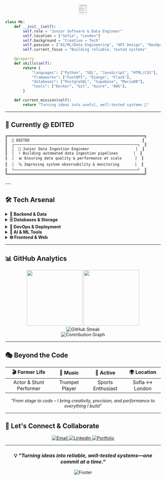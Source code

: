 <div align="center" style="font-size:1px; line-height:6px;"">
<pre>
██╗  ██╗██████╗ ██╗███████╗████████╗ ██████╗
██║  ██║██╔══██╗██║██╔════╝╚══██╔══╝██╔═══██╗
███████║██████╔╝██║███████╗   ██║   ██║   ██║
██╔══██║██╔══██╗██║╚════██║   ██║   ██║   ██║
██║  ██║██║  ██║██║███████║   ██║   ╚██████╔╝ 
╚═╝  ╚═╝╚═╝  ╚═╝╚═╝╚══════╝   ╚═╝    ╚═════╝
</pre>
</div>

```python
class Me:
    def __init__(self):
        self.role = "Junior Software & Data Engineer"
        self.location = ["Sofia", "London"]
        self.background = "Creative → Tech"
        self.passion = ["AI/ML/Data Engineering", "API Design", "DevOps"]
        self.current_focus = "Building reliable, tested systems"
        
    @property
    def skills(self):
        return {
            "languages": ["Python", "SQL", "JavaScript", "HTML/CSS"],
            "frameworks": ["FastAPI", "Django", "Flask"],
            "databases": ["PostgreSQL", "Supabase", "MariaDB"],
            "tools": ["Docker", "Git", "Azure", "AWS"],
        }
        
    def current_mission(self):
        return "Turning ideas into useful, well-tested systems 🎯"
```

---

## 💼 Currently @ EDITED

<div align="left">
  
  ```ascii
  ╔══════════════════════════════════════════════════════════════╗
  ║  🏢 EDITED                                                   ║
  ║  ┌────────────────────────────────────────────────────────┐  ║
  ║  │  🚀 Junior Data Ingestion Engineer                     │  ║
  ║  │  ⚡ Building automated data ingestion pipelines       │  ║
  ║  │  📊 Ensuring data quality & performance at scale      │  ║
  ║  │  🔍 Improving system observability & monitoring       │  ║
  ║  └────────────────────────────────────────────────────────┘  ║
  ╚══════════════════════════════════════════════════════════════╝
  ```
  
</div>
---

## 🛠️ Tech Arsenal

<details>
<summary><b>🐍 Backend & Data</b></summary>
<br>

![Python](https://img.shields.io/badge/Python-3776AB?style=for-the-badge&logo=python&logoColor=white)
![FastAPI](https://img.shields.io/badge/FastAPI-009688?style=for-the-badge&logo=fastapi&logoColor=white)
![SQLModel](https://img.shields.io/badge/SQLModel-FF6B6B?style=for-the-badge&logo=python&logoColor=white)
![Pydantic](https://img.shields.io/badge/Pydantic-E92063?style=for-the-badge&logo=python&logoColor=white)
![Pandas](https://img.shields.io/badge/Pandas-150458?style=for-the-badge&logo=pandas&logoColor=white)

</details>

<details>
<summary><b>🗄️ Databases & Storage</b></summary>
<br>

![PostgreSQL](https://img.shields.io/badge/PostgreSQL-316192?style=for-the-badge&logo=postgresql&logoColor=white)
![Supabase](https://img.shields.io/badge/Supabase-3ECF8E?style=for-the-badge&logo=supabase&logoColor=white)
![SQLite](https://img.shields.io/badge/SQLite-07405E?style=for-the-badge&logo=sqlite&logoColor=white)
![AWS S3](https://img.shields.io/badge/AWS_S3-232F3E?style=for-the-badge&logo=amazon-aws&logoColor=white)

</details>

<details>
<summary><b>🚀 DevOps & Deployment</b></summary>
<br>

![Docker](https://img.shields.io/badge/Docker-2496ED?style=for-the-badge&logo=docker&logoColor=white)
![Azure](https://img.shields.io/badge/Microsoft_Azure-0089D0?style=for-the-badge&logo=microsoft-azure&logoColor=white)
![Heroku](https://img.shields.io/badge/Heroku-430098?style=for-the-badge&logo=heroku&logoColor=white)
![GitHub Actions](https://img.shields.io/badge/GitHub_Actions-2088FF?style=for-the-badge&logo=github-actions&logoColor=white)

</details>

<details>
<summary><b>🤖 AI & ML Tools</b></summary>
<br>

![OpenAI](https://img.shields.io/badge/OpenAI-412991?style=for-the-badge&logo=openai&logoColor=white)
![Scikit Learn](https://img.shields.io/badge/scikit_learn-F7931E?style=for-the-badge&logo=scikit-learn&logoColor=white)
![Embeddings](https://img.shields.io/badge/Vector_Embeddings-FF6B6B?style=for-the-badge&logo=tensorflow&logoColor=white)

</details>

<details>
<summary><b>🌐 Frontend & Web</b></summary>
<br>

![HTML5](https://img.shields.io/badge/HTML5-E34F26?style=for-the-badge&logo=html5&logoColor=white)
![CSS3](https://img.shields.io/badge/CSS3-1572B6?style=for-the-badge&logo=css3&logoColor=white)
![JavaScript](https://img.shields.io/badge/JavaScript-F7DF1E?style=for-the-badge&logo=javascript&logoColor=black)
![Jinja2](https://img.shields.io/badge/Jinja2-B41717?style=for-the-badge&logo=jinja&logoColor=white)

</details>

---

## 📊 GitHub Analytics

<div align="center">

<img height="180em" src="https://github-readme-stats.vercel.app/api?username=hristokbonev&show_icons=true&theme=radical&hide_border=true&cache_seconds=86400"/>
<img height="180em" src="https://github-readme-stats.vercel.app/api/top-langs/?username=hristokbonev&layout=compact&langs_count=8&theme=radical"/>

</div>

<div align="center">
  <img src="https://github-readme-streak-stats.herokuapp.com/?user=hristokbonev&theme=radical" alt="GitHub Streak" />
</div>

<div align="center">
  <img src="https://github-readme-activity-graph.vercel.app/graph?username=hristokbonev&theme=redical&hide_border=true" alt="Contribution Graph" />
</div>

---

## 🎭 Beyond the Code

<div align="center">

| 🎬 **Former Life** | 🎺 **Music** | 🤸 **Active** | 🌍 **Location** |
|:--:|:--:|:--:|:--:|
| Actor & Stunt Performer | Trumpet Player | Sports Enthusiast | Sofia ↔ London |

</div>

<div align="center">

*"From stage to code – I bring creativity, precision, and performance to everything I build"*

</div>

---

## 🤝 Let's Connect & Collaborate

<div align="center">

<a href="mailto:chkbonev@gmail.com">
  <img src="https://img.shields.io/badge/Email-D14836?style=for-the-badge&logo=gmail&logoColor=white" alt="Email" />
</a>
<a href="https://linkedin.com/in/hristo-bonev">
  <img src="https://img.shields.io/badge/LinkedIn-0077B5?style=for-the-badge&logo=linkedin&logoColor=white" alt="LinkedIn" />
</a>
<a href="https://hristobonev.com">
  <img src="https://img.shields.io/badge/Portfolio-FF5722?style=for-the-badge&logo=firefox&logoColor=white" alt="Portfolio" />
</a>

</div>

---

<div align="center">
  
  ### 💡 *"Turning ideas into reliable, well-tested systems—one commit at a time."*
  
  <img src="https://capsule-render.vercel.app/api?type=waving&color=gradient&height=100&section=footer" alt="Footer" />
  
</div>
